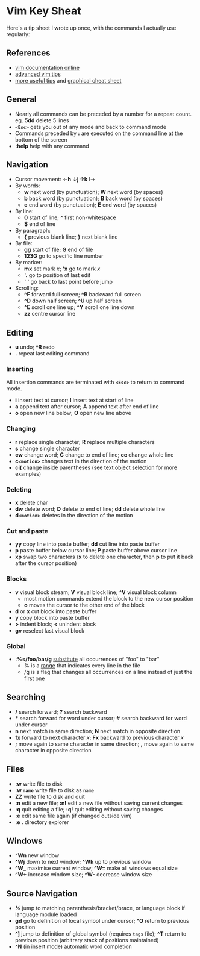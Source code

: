 # Vim Key Sheat

Here's a tip sheet I wrote up once, with the commands I actually use regularly:

References
----------

*   [vim documentation online](http://vimdoc.sourceforge.net/htmldoc/usr_toc.html)
*   [advanced vim tips](http://rayninfo.co.uk/vimtips.html)
*   [more useful tips](http://www.viemu.com/a-why-vi-vim.html) and [graphical cheat sheet](http://www.viemu.com/a_vi_vim_graphical_cheat_sheet_tutorial.html)

General
-------

*   Nearly all commands can be preceded by a number for a repeat count. eg. **5dd** delete 5 lines
*   **`<Esc>`** gets you out of any mode and back to command mode
*   Commands preceded by **:** are executed on the command line at the bottom of the screen
*   **:help** help with any command

Navigation
----------

*   Cursor movement: ←**h** ↓**j** ↑**k** l→
* By words:
    * **w** next word (by punctuation); **W** next word (by spaces)
    * **b** back word (by punctuation); **B** back word (by spaces)
    * **e** end word (by punctuation); **E** end word (by spaces)
* By line:
    * **0** start of line; **^** first non-whitespace
    * **$** end of line
* By paragraph:
    * **{** previous blank line; **}** next blank line
* By file:
    * **gg** start of file; **G** end of file
    * **123G** go to specific line number
* By marker:
    * **mx** set mark _x_; **'x** go to mark _x_
    * **'.** go to position of last edit
    * **' '** go back to last point before jump
* Scrolling:
    * **^F** forward full screen; **^B** backward full screen
    * **^D** down half screen; **^U** up half screen
    * **^E** scroll one line up; **^Y** scroll one line down
    * **zz** centre cursor line

Editing
-------

*   **u** undo; **^R** redo
*   **.** repeat last editing command

### Inserting

All insertion commands are terminated with **`<Esc>`** to return to command mode.

*   **i** insert text at cursor; **I** insert text at start of line
*   **a** append text after cursor; **A** append text after end of line
*   **o** open new line below; **O** open new line above

### Changing

*   **r** replace single character; **R** replace multiple characters
*   **s** change single character
*   **cw** change word; **C** change to end of line; **cc** change whole line
*   **c`<motion>`** changes text in the direction of the motion
*   **ci(** change inside parentheses (see [text object selection](http://vimdoc.sourceforge.net/htmldoc/motion.html#object-select) for more examples)

### Deleting

*   **x** delete char
*   **dw** delete word; **D** delete to end of line; **dd** delete whole line
*   **d`<motion>`** deletes in the direction of the motion

### Cut and paste

* **yy** copy line into paste buffer; **dd** cut line into paste buffer
* **p** paste buffer below cursor line; **P** paste buffer above cursor line
* **xp** swap two characters (**x** to delete one character, then **p** to put it back after the cursor position)

### Blocks

* **v** visual block stream; **V** visual block line; **^V** visual block column
    *   most motion commands extend the block to the new cursor position
    *   **o** moves the cursor to the other end of the block
* **d** or **x** cut block into paste buffer
* **y** copy block into paste buffer
* **\>** indent block; **<** unindent block
* **gv** reselect last visual block

### Global

* **:%s/foo/bar/g** [substitute](http://vimdoc.sourceforge.net/htmldoc/usr_10.html#10.2) all occurrences of "foo" to "bar"
    *   % is a [range](http://vimdoc.sourceforge.net/htmldoc/usr_10.html#10.3) that indicates every line in the file
    *   /g is a flag that changes all occurrences on a line instead of just the first one

Searching
---------

* **/** search forward; **?** search backward
* **\*** search forward for word under cursor; **#** search backward for word under cursor
* **n** next match in same direction; **N** next match in opposite direction
* **fx** forward to next character _x_; **Fx** backward to previous character _x_
* **;** move again to same character in same direction; **,** move again to same character in opposite direction

Files
-----

* **:w** write file to disk
* **:w `name`** write file to disk as `name`
* **ZZ** write file to disk and quit
* **:n** edit a new file; **:n!** edit a new file without saving current changes
* **:q** quit editing a file; **:q!** quit editing without saving changes
* **:e** edit same file again (if changed outside vim)
* **:e .** directory explorer

Windows
-------

* **^Wn** new window
* **^Wj** down to next window; **^Wk** up to previous window
* **^W\_** maximise current window; **^W=** make all windows equal size
* **^W+** increase window size; **^W-** decrease window size

Source Navigation
-----------------

* **%** jump to matching parenthesis/bracket/brace, or language block if language module loaded
* **gd** go to definition of local symbol under cursor; **^O** return to previous position
* **^\]** jump to definition of global symbol (requires `tags` file); **^T** return to previous position (arbitrary stack of positions maintained)
* **^N** (in insert mode) automatic word completion
